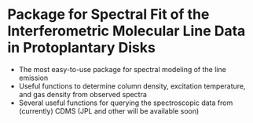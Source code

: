 # Package for Spectral Fit of the Interferometric Molecular Line Data in Protoplantary Disks
- The most easy-to-use package for spectral modeling of the line emission
- Useful functions to determine column density, excitation temperature, and gas density from observed spectra
- Several useful functions for querying the spectroscopic data from (currently) CDMS (JPL and other will be available soon)